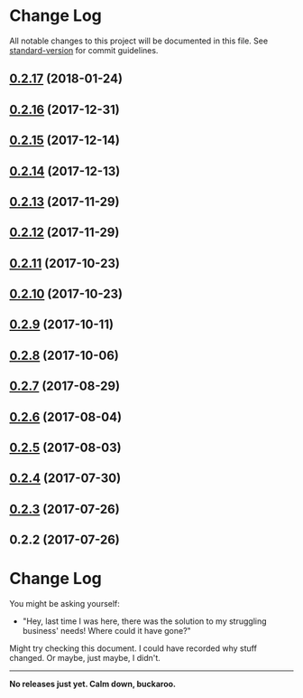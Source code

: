 # Change Log

All notable changes to this project will be documented in this file. See [standard-version](https://github.com/conventional-changelog/standard-version) for commit guidelines.

<a name="0.2.17"></a>
## [0.2.17](https://github.com/jmahc/that-react-app-you-want/compare/v0.2.16...v0.2.17) (2018-01-24)



<a name="0.2.16"></a>
## [0.2.16](https://github.com/jmahc/that-react-app-you-want/compare/v0.2.15...v0.2.16) (2017-12-31)



<a name="0.2.15"></a>
## [0.2.15](https://github.com/jmahc/that-react-app-you-want/compare/v0.2.14...v0.2.15) (2017-12-14)



<a name="0.2.14"></a>
## [0.2.14](https://github.com/jmahc/that-react-app-you-want/compare/v0.2.13...v0.2.14) (2017-12-13)



<a name="0.2.13"></a>
## [0.2.13](https://github.com/jmahc/that-react-app-you-want/compare/v0.2.12...v0.2.13) (2017-11-29)



<a name="0.2.12"></a>
## [0.2.12](https://github.com/jmahc/that-react-app-you-want/compare/v0.2.11...v0.2.12) (2017-11-29)



<a name="0.2.11"></a>
## [0.2.11](https://github.com/jmahc/that-react-app-you-want/compare/v0.2.10...v0.2.11) (2017-10-23)



<a name="0.2.10"></a>
## [0.2.10](https://github.com/jmahc/that-react-app-you-want/compare/v0.2.9...v0.2.10) (2017-10-23)



<a name="0.2.9"></a>
## [0.2.9](https://github.com/jmahc/that-react-app-you-want/compare/v0.2.8...v0.2.9) (2017-10-11)



<a name="0.2.8"></a>
## [0.2.8](https://github.com/jmahc/that-react-app-you-want/compare/v0.2.7...v0.2.8) (2017-10-06)



<a name="0.2.7"></a>
## [0.2.7](https://github.com/jmahc/that-react-app-you-want/compare/v0.2.6...v0.2.7) (2017-08-29)



<a name="0.2.6"></a>
## [0.2.6](https://github.com/jmahc/that-react-app-you-want/compare/v0.2.5...v0.2.6) (2017-08-04)



<a name="0.2.5"></a>
## [0.2.5](https://github.com/jmahc/that-react-app-you-want/compare/v0.2.4...v0.2.5) (2017-08-03)



<a name="0.2.4"></a>
## [0.2.4](https://github.com/jmahc/that-react-app-you-want/compare/v0.2.3...v0.2.4) (2017-07-30)



<a name="0.2.3"></a>
## [0.2.3](https://github.com/jmahc/that-react-app-you-want/compare/v0.2.2...v0.2.3) (2017-07-26)



<a name="0.2.2"></a>
## 0.2.2 (2017-07-26)



# Change Log
You might be asking yourself:

- "Hey, last time I was here, there was the solution to my struggling business' needs!  Where could it have gone?"

Might try checking this document.  I could have recorded why stuff changed.  Or maybe, just maybe, I didn't.

---

**No releases just yet. Calm down, buckaroo.**
